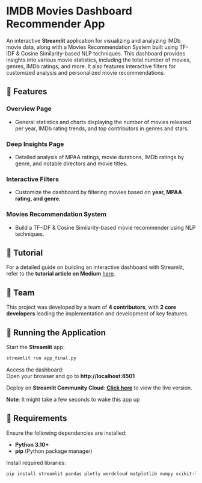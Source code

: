 # IMDB Movies Dashboard Recommender App
An interactive **Streamlit** application for visualizing and analyzing IMDb movie data, along with a Movies Recommendation System built using TF-IDF & Cosine Similarity-based NLP techniques. This dashboard provides insights into various movie statistics, including the total number of movies, genres, IMDb ratings, and more. It also features interactive filters for customized analysis and personalized movie recommendations.

## 👋 Features  

### **Overview Page**  
- General statistics and charts displaying the number of movies released per year, IMDb rating trends, and top contributors in genres and stars.  

### **Deep Insights Page**  
- Detailed analysis of MPAA ratings, movie durations, IMDb ratings by genre, and notable directors and movie titles.  

### **Interactive Filters**  
- Customize the dashboard by filtering movies based on **year, MPAA rating, and genre**.  

### **Movies Recommendation System**  
- Build a TF-IDF & Cosine Similarity-based movie recommender using NLP techniques.  

## 📖 Tutorial
For a detailed guide on building an interactive dashboard with Streamlit, refer to the **tutorial article on Medium** [here](https://medium.com/ai-advances/build-an-interactive-imdb-movies-dashboard-with-streamlit-a-practical-guide-14b455f71a52).

## 👥 Team
This project was developed by a team of **4 contributors**, with **2 core developers** leading the implementation and development of key features.

## 🚀 Running the Application  

Start the **Streamlit** app:  
```bash
streamlit run app_final.py
```
Access the dashboard:  
Open your browser and go to **http://localhost:8501**  

Deploy on **Streamlit Community Cloud**: **[Click here](https://imdb-movies-dashboard-recommender.streamlit.app/)** to view the live version.

**Note**: It might take a few seconds to wake this app up
## 📝 Requirements  

Ensure the following dependencies are installed:  

- **Python 3.10+**  
- **pip** (Python package manager)  

Install required libraries:  
```bash
pip install streamlit pandas plotly wordcloud matplotlib numpy scikit-learn openpyxl
```


